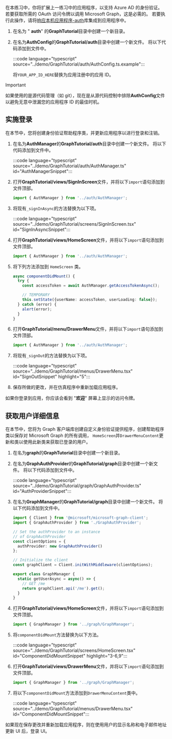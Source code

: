 <!-- markdownlint-disable MD002 MD041 -->

在本练习中，你将扩展上一练习中的应用程序，以支持 Azure AD 的身份验证。 若要获取所需的 OAuth 访问令牌以调用 Microsoft Graph，这是必需的。 若要执行此操作，请将[响应本机应用程序-auth](https://github.com/FormidableLabs/react-native-app-auth)库集成到应用程序中。

1. 在名为 " **auth**" 的**GraphTutorial**目录中创建一个新目录。
1. 在名为**AuthConfig**的**GraphTutorial/auth**目录中创建一个新文件。 将以下代码添加到文件中。

    :::code language="typescript" source="../demo/GraphTutorial/auth/AuthConfig.ts.example":::

    将`YOUR_APP_ID_HERE`替换为应用注册中的应用 ID。

> [!IMPORTANT]
> 如果使用的是源代码管理（如 git），现在是从源代码控制中排除**AuthConfig**文件以避免无意中泄漏您的应用程序 ID 的最佳时机。

## <a name="implement-sign-in"></a>实施登录

在本节中，您将创建身份验证帮助程序类，并更新应用程序以进行登录和注销。

1. 在名为**AuthManager**的**GraphTutorial/auth**目录中创建一个新文件。 将以下代码添加到文件中。

    :::code language="typescript" source="../demo/GraphTutorial/auth/AuthManager.ts" id="AuthManagerSnippet":::

1. 打开**GraphTutorial/views/SignInScreen**文件，并将以下`import`语句添加到文件顶部。

    ```typescript
    import { AuthManager } from '../auth/AuthManager';
    ```

1. 将现有`_signInAsync`的方法替换为以下项。

    :::code language="typescript" source="../demo/GraphTutorial/screens/SignInScreen.tsx" id="SignInAsyncSnippet":::

1. 打开**GraphTutorial/views/HomeScreen**文件，并将以下`import`语句添加到文件顶部。

    ```typescript
    import { AuthManager } from '../auth/AuthManager';
    ```

1. 将下列方法添加到 `HomeScreen` 类。

    ```typescript
    async componentDidMount() {
      try {
        const accessToken = await AuthManager.getAccessTokenAsync();

        // TEMPORARY
        this.setState({userName: accessToken, userLoading: false});
      } catch (error) {
        alert(error);
      }
    }
    ```

1. 打开**GraphTutorial/menu/DrawerMenu**文件，并将以下`import`语句添加到文件顶部。

    ```typescript
    import { AuthManager } from '../auth/AuthManager';
    ```

1. 将现有`_signOut`的方法替换为以下项。

    :::code language="typescript" source="../demo/GraphTutorial/menus/DrawerMenu.tsx" id="SignOutSnippet" highlight="5":::

1. 保存所做的更改，并在仿真程序中重新加载应用程序。

如果你登录到应用，你应该会看到 "**欢迎**" 屏幕上显示的访问令牌。

## <a name="get-user-details"></a>获取用户详细信息

在本节中，您将为 Graph 客户端库创建自定义身份验证提供程序，创建帮助程序类以保存对 Microsoft Graph 的所有调用， `HomeScreen`并`DrawerMenuContent`更新和类以使用此新类来获取已登录的用户。

1. 在名为**graph**的**GraphTutorial**目录中创建一个新目录。
1. 在名为**GraphAuthProvider**的**GraphTutorial/graph**目录中创建一个新文件。 将以下代码添加到文件中。

    :::code language="typescript" source="../demo/GraphTutorial/graph/GraphAuthProvider.ts" id="AuthProviderSnippet":::

1. 在名为**GraphManager**的**GraphTutorial/graph**目录中创建一个新文件。 将以下代码添加到文件中。

    ```typescript
    import { Client } from '@microsoft/microsoft-graph-client';
    import { GraphAuthProvider } from './GraphAuthProvider';

    // Set the authProvider to an instance
    // of GraphAuthProvider
    const clientOptions = {
      authProvider: new GraphAuthProvider()
    };

    // Initialize the client
    const graphClient = Client.initWithMiddleware(clientOptions);

    export class GraphManager {
      static getUserAsync = async() => {
        // GET /me
        return graphClient.api('/me').get();
      }
    }
    ```

1. 打开**GraphTutorial/views/HomeScreen**文件，并将以下`import`语句添加到文件顶部。

    ```typescript
    import { GraphManager } from '../graph/GraphManager';
    ```

1. 将`componentDidMount`方法替换为以下方法。

    :::code language="typescript" source="../demo/GraphTutorial/screens/HomeScreen.tsx" id="ComponentDidMountSnippet" highlight="3-6,9":::

1. 打开**GraphTutorial/views/DrawerMenu**文件，并将以下`import`语句添加到文件顶部。

    ```typescript
    import { GraphManager } from '../graph/GraphManager';
    ```

1. 将以下`componentDidMount`方法添加到`DrawerMenuContent`类中。

    :::code language="typescript" source="../demo/GraphTutorial/menus/DrawerMenu.tsx" id="ComponentDidMountSnippet":::

如果现在保存更改并重新加载应用程序，则在使用用户的显示名称和电子邮件地址更新 UI 后，登录 UI。
